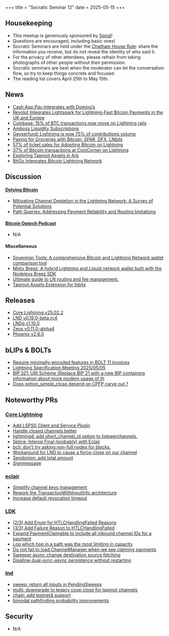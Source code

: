 +++
title = "Socratic Seminar 12"
date = 2025-05-15
+++

Housekeeping
------------

- This meetup is generously sponsored by [Spiral](https://spiral.xyz/)!
- Questions are encouraged, including basic ones!
- Socratic Seminars are held under the [Chatham House Rule](https://www.chathamhouse.org/about-us/chatham-house-rule): share the information you receive, but do not reveal the identity of who said it.
- For the privacy of other attendees, please refrain from taking photographs of other people without their permission.
- Socratic seminars are best when the moderator can let the conversation flow, so try to keep things concrete and focused.
- The reading list covers April 25th to May 15th.

News
----
- [Cash App Pay Integrates with Domino’s](https://finance.yahoo.com/news/cash-app-pay-integrates-domino-130000676.html)
- [Revolut Integrates Lightspark for Lightning-Fast Bitcoin Payments in the UK and Europe](https://bitcoinmagazine.com/news/revolut-integrates-lightspark-for-lightning-fast-bitcoin-payments-in-the-uk-and-europe)
- [Coinbase: 15% of BTC transactions now move on Lightning rails](https://x.com/coinbase/status/1916961596775272652)
- [Amboss Liquidity Subscriptions](https://amboss.tech/blog/liquidity-subscriptions)
- [Geyserfund: Lightning is now 75% of contributions volume](https://x.com/steliosrammos/status/1921924760801357827)
- [Paying for Groceries with Bitcoin: SPAR, DFX, LNbits](https://news.lnbits.com/news/paying-for-groceries-with-bitcoin-inside-spars-lig)
- [57% of ticket sales for Adopting Bitcoin on Lightning](https://x.com/AdoptingBTC/status/1917380502547296389)
- [37% of Bitcoin transactions at CoinCorner on Lightning](https://x.com/CoinCorner/status/1917309714922098812)
- [Exploring Taproot Assets in Ark](https://blog.arklabs.xyz/taproot-assets-in-ark/)
- [BitGo Integrates Bitcoin Lightning Network](https://x.com/BitGo/status/1917285256367071321)

Discussion
----------
#### [Delving Bitcoin](https://delvingbitcoin.org/)
- [Mitigating Channel Depletion in the Lightning Network: A Survey of Potential Solutions](https://delvingbitcoin.org/t/mitigating-channel-depletion-in-the-lightning-network-a-survey-of-potential-solutions/1640)
- [Path Queries: Addressing Payment Reliability and Routing limitations](https://delvingbitcoin.org/t/path-queries-addressing-payment-reliability-and-routing-limitations/1672)

#### [Bitcoin Optech Podcast](https://bitcoinops.org/en/podcast/)
- N/A

#### Miscellaneous
- [Sovereign Tools: A comprehensive Bitcoin and Lightning Network wallet comparison tool](https://sovereigntools.com)
- [Misty Breez: A hybrid Lightning and Liquid network wallet built with the Nodeless Breez SDK](https://github.com/breez/misty-breez?tab=readme-ov-file)
- [Ultimate guide to LN routing and fee management.](https://stacker.news/items/972730)
- [Taproot Assets Extension for lnbits](https://github.com/echennells/taproot_assets)

Releases
--------
- [Core Lightning v25.02.2](https://github.com/ElementsProject/lightning/blob/v25.02.2/CHANGELOG.md)
- [LND v0.19.0-beta.rc4](https://github.com/lightningnetwork/lnd/blob/master/docs/release-notes/release-notes-0.19.0.md)
- [LNDg v1.10.0](https://github.com/cryptosharks131/lndg/releases/tag/v1.10.0)
- [Zeus v0.11.0-alpha4](https://github.com/ZeusLN/zeus/releases/tag/v0.11.0-alpha4)
- [Phoenix v2.6.0](https://github.com/ACINQ/phoenix/releases/tag/android-v2.6.0)

bLIPs & BOLTs
-------------
- [Require minimally-encoded features in BOLT 11 invoices](https://github.com/lightning/bolts/pull/1245)
- [Lightning Specification Meeting 2025/05/05](https://github.com/lightning/bolts/issues/1255)
- [BIP 321: URI Scheme (Replace BIP 21 with a new BIP containing information about more modern usage of it)](https://github.com/bitcoin/bips/pull/1555)
- [Does option_simple_close depend on CPFP carve out ?](https://github.com/lightning/bolts/issues/1253)

Noteworthy PRs
--------------

### [Core Lightning](https://github.com/ElementsProject/lightning)
- [Add LSPS0 Client and Service Plugin](https://github.com/ElementsProject/lightning/pull/8227)
- [Handle closed channels better](https://github.com/ElementsProject/lightning/pull/8162)
- [lightningd: add short_channel_id option to listpeerchannels.](https://github.com/ElementsProject/lightning/pull/8237)
- [Splice: Interop Final (probably) with Eclair](https://github.com/ElementsProject/lightning/pull/8021)
- [bcli: don't try asking non-full nodes for blocks.](https://github.com/ElementsProject/lightning/pull/8268)
- [Workaround for LND to cause a force-close on our channel](https://github.com/ElementsProject/lightning/pull/8213)
- [Sendonion: add total amount](https://github.com/ElementsProject/lightning/pull/8015)
- [Signmessage](https://github.com/ElementsProject/lightning/pull/8226)

### [eclair](https://github.com/ACINQ/eclair/)
- [Simplify channel keys management](https://github.com/ACINQ/eclair/pull/3064)
- [Rework the TransactionWithInputInfo architecture](https://github.com/ACINQ/eclair/pull/3074)
- [Increase default revocation timeout](https://github.com/ACINQ/eclair/pull/3082)

### [LDK](https://github.com/lightningdevkit/rust-lightning)
- [(2/3) Add Enum for HTLCHandlingFailed Reasons](https://github.com/lightningdevkit/rust-lightning/pull/3601)
- [(3/3) Add Failure Reason to HTLCHandlingFailed](https://github.com/lightningdevkit/rust-lightning/pull/3700)
- [Expand PaymentClaimable to include all inbound channel IDs for a payment](https://github.com/lightningdevkit/rust-lightning/pull/3655)
- [Log which hop in a path was the most limiting in capacity](https://github.com/lightningdevkit/rust-lightning/pull/3729)
- [Do not fail to load ChannelManager when we see claiming payments](https://github.com/lightningdevkit/rust-lightning/pull/3772)
- [Sweeper async change destination source fetching](https://github.com/lightningdevkit/rust-lightning/pull/3734)
- [Disallow dual-sync-async persistence without restarting](https://github.com/lightningdevkit/rust-lightning/pull/3737)

### [lnd](https://github.com/lightningnetwork/lnd)
- [sweep: return all inputs in PendingSweeps](https://github.com/lightningnetwork/lnd/pull/9772)
- [multi: downgrade to legacy coop close for taproot channels](https://github.com/lightningnetwork/lnd/pull/9669)
- [chain: add testnet4 support](https://github.com/lightningnetwork/lnd/pull/9620)
- [bimodal pathfinding probability improvements](https://github.com/lightningnetwork/lnd/pull/8330)

Security
--------
- N/A
